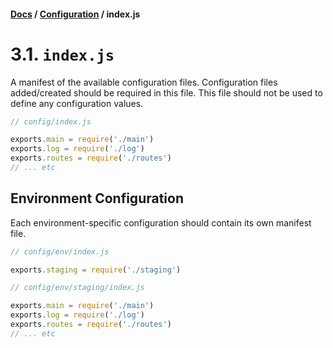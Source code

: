 #### [Docs](../../) / [Configuration](./) / index.js

# 3.1. `index.js`

A manifest of the available configuration files. Configuration files added/created should be required in this file. This file should not be used to define any configuration values.

```js
// config/index.js

exports.main = require('./main')
exports.log = require('./log')
exports.routes = require('./routes')
// ... etc
```

## Environment Configuration

Each environment-specific configuration should contain its own manifest file.

```js
// config/env/index.js

exports.staging = require('./staging')
```

```js
// config/env/staging/index.js

exports.main = require('./main')
exports.log = require('./log')
exports.routes = require('./routes')
// ... etc
```
